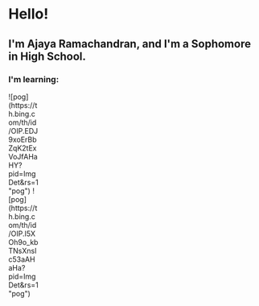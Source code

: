 # Hello!

## I'm Ajaya Ramachandran, and I'm a Sophomore in High School.

### I'm learning:
<div style="width:60px ; height:60px">
![pog](https://th.bing.com/th/id/OIP.EDJ9xoErBbZqK2tExVoJfAHaHY?pid=ImgDet&rs=1 "pog")
![pog](https://th.bing.com/th/id/OIP.I5XOh9o_kbTNsXnsIc53aAHaHa?pid=ImgDet&rs=1 "pog")
<div>
